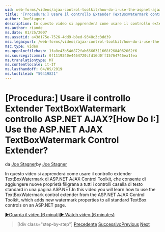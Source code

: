 ```yaml
---
uid: web-forms/videos/ajax-control-toolkit/how-do-i-use-the-aspnet-ajax-textboxwatermark-control-extender
title: '[Procedura:] Usare il controllo Extender TextBoxWatermark controllo ASP.NET AJAX? | Microsoft Docs'
author: JoeStagner
description: In questo video si apprenderà come usare il controllo extender TextBoxWatermark di ASP.NET AJAX Control Toolkit, che consente di aggiungere nuove proprietà filigrana a un...
ms.author: riande
ms.date: 01/26/2007
ms.assetid: a43d175e-7526-4dd9-b8ed-9348c3c3dd39
msc.legacyurl: /web-forms/videos/ajax-control-toolkit/how-do-i-use-the-aspnet-ajax-textboxwatermark-control-extender
msc.type: video
ms.openlocfilehash: 1fa0e43b54d872fab6666311668f2684062062f6
ms.sourcegitcommit: 0f1119340e4464720cfd16d0ff15764746ea1fea
ms.translationtype: MT
ms.contentlocale: it-IT
ms.lasthandoff: 04/09/2019
ms.locfileid: "59419821"
---
```

# <a name="how-do-i-use-the-aspnet-ajax-textboxwatermark-control-extender"></a><span data-ttu-id="6bae5-104">[Procedura:] Usare il controllo Extender TextBoxWatermark controllo ASP.NET AJAX?</span><span class="sxs-lookup"><span data-stu-id="6bae5-104">[How Do I:] Use the ASP.NET AJAX TextBoxWatermark Control Extender?</span></span>

<span data-ttu-id="6bae5-105">da [Joe Stagner](https://github.com/JoeStagner)</span><span class="sxs-lookup"><span data-stu-id="6bae5-105">by [Joe Stagner](https://github.com/JoeStagner)</span></span>

<span data-ttu-id="6bae5-106">In questo video si apprenderà come usare il controllo extender TextBoxWatermark di ASP.NET AJAX Control Toolkit, che consente di aggiungere nuove proprietà filigrana a tutti i controlli casella di testo standard in una pagina ASP.NET.</span><span class="sxs-lookup"><span data-stu-id="6bae5-106">In this video you will learn how to use the TextBoxWatermark control extender from the ASP.NET AJAX Control Toolkit, which adds new watermark properties to all standard TextBox controls on an ASP.NET page.</span></span>

[<span data-ttu-id="6bae5-107">&#9654;Guarda il video (6 minuti)</span><span class="sxs-lookup"><span data-stu-id="6bae5-107">&#9654; Watch video (6 minutes)</span></span>](https://channel9.msdn.com/Blogs/ASP-NET-Site-Videos/how-do-i-use-the-aspnet-ajax-textboxwatermark-control-extender)

> [!div class="step-by-step"]
> <span data-ttu-id="6bae5-108">[Precedente](how-do-i-use-the-aspnet-ajax-cascadingdropdown-control-extender.md)
> [Successivo](how-do-i-use-the-aspnet-ajax-popup-control-extender.md)</span><span class="sxs-lookup"><span data-stu-id="6bae5-108">[Previous](how-do-i-use-the-aspnet-ajax-cascadingdropdown-control-extender.md)
[Next](how-do-i-use-the-aspnet-ajax-popup-control-extender.md)</span></span>
